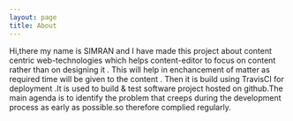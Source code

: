 ```yaml
---
layout: page
title: About
---
```


<p class="message">
Hi,there my name is SIMRAN and I have made this  project about content centric web-technologies which helps content-editor to focus on content rather than on designing it . This will help in enchancement of matter as required time will be given to the content . Then it is build using TravisCI for deployment .It is used to build & test software project hosted on github.The main agenda is to identify the problem that creeps during the development process as early as possible.so therefore complied regularly.



